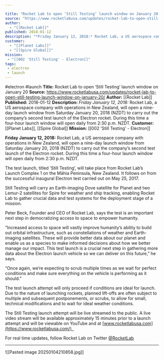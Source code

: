 ```yaml
---

title: "Rocket Lab to open ‘Still Testing’ launch window on January 20 "
source: "https://www.rocketlabusa.com/updates/rocket-lab-to-open-still-testing-launch-window-on-january-20/"
author:
  - "[[Rocket Lab]]"
published: 2018-01-12
description: "*Friday January 12, 2018:* Rocket Lab, a US aerospace company with operations in New Zealand, will open a nine-day launch window from Saturday January 20, 2018 (NZDT) to carry out the company’s second test launch of the Electron rocket. During this time a four-hour launch window will open daily from 2:30 p.m. NZDT."
customer:
  - "[[Planet Labs]]"
  - "[[Spire Global]]"
mission:
 - "[[002 'Still Testing' - Electron]]"
tags:
 - electron
 - launch
---
```


#electron #launch
**Title:** Rocket Lab to open ‘Still Testing’ launch window on January 20 
**Source:** https://www.rocketlabusa.com/updates/rocket-lab-to-open-still-testing-launch-window-on-january-20/
**Author:** [[Rocket Lab]]
**Published:** 2018-01-12
**Description:** *Friday January 12, 2018:* Rocket Lab, a US aerospace company with operations in New Zealand, will open a nine-day launch window from Saturday January 20, 2018 (NZDT) to carry out the company’s second test launch of the Electron rocket. During this time a four-hour launch window will open daily from 2:30 p.m. NZDT.
**Customer:** [[Planet Labs]], [[Spire Global]]
**Mission:** [[002 'Still Testing' - Electron]]

**Friday January 12, 2018:** Rocket Lab, a US aerospace company with operations in New Zealand, will open a nine-day launch window from Saturday January 20, 2018 (NZDT) to carry out the company’s second test launch of the Electron rocket. During this time a four-hour launch window will open daily from 2:30 p.m. NZDT.

The test launch, titled ‘Still Testing’, will take place from Rocket Lab’s Launch Complex 1 on the Māhia Peninsula, New Zealand. It follows on from the successful inaugural Electron test carried out on May 25, 2017.

Still Testing will carry an Earth-imaging Dove satellite for Planet and two Lemur-2 satellites for Spire for weather and ship tracking, enabling Rocket Lab to gather crucial data and test systems for the deployment stage of a mission. 

Peter Beck, Founder and CEO of Rocket Lab, says the test is an important next step in democratizing access to space to empower humanity.

“Increased access to space will vastly improve humanity’s ability to build out orbital infrastructure, such as constellations of weather and Earth-imaging satellites. These will provide better data about our planet and enable us as a species to make informed decisions about how we better manage our impact. This test launch is a crucial next step in gathering more data about the Electron launch vehicle so we can deliver on this future,” he says.

“Once again, we’re expecting to scrub multiple times as we wait for perfect conditions and make sure everything on the vehicle is performing as it should.”

The test launch attempt will only proceed if conditions are ideal for launch. Due to the nature of launching rockets, planned lift-offs are often subject to multiple and subsequent postponements, or scrubs, to allow for small, technical modifications and to wait for ideal weather conditions.

The Still Testing launch attempt will be live streamed to the public. A live video stream will be available approximately 15 minutes prior to a launch attempt and will be viewable on YouTube and at [www.rocketlabusa.com](https://www.rocketlabusa.com/)  

For real time updates, follow Rocket Lab on Twitter [@RocketLab](https://twitter.com/RocketLab)

---

![[Pasted image 20250104210858.jpg]]